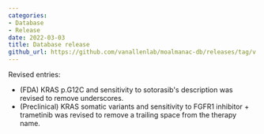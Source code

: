 ```yaml
---
categories: 
- Database
- Release
date: 2022-03-03
title: Database release
github_url: https://github.com/vanallenlab/moalmanac-db/releases/tag/v.2022-03-03
---
```

Revised entries:
- (FDA) KRAS p.G12C and sensitivity to sotorasib's description was revised to remove underscores.
- (Preclinical) KRAS somatic variants and sensitivity to FGFR1 inhibitor + trametinib was revised to remove a trailing space from the therapy name.